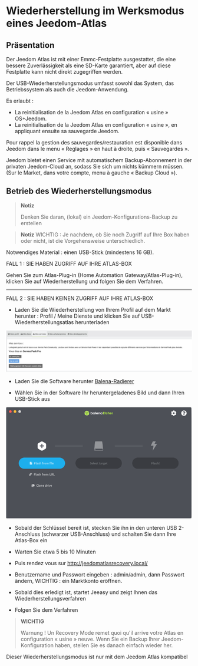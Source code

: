 # Wiederherstellung im Werksmodus eines Jeedom-Atlas

## Präsentation

Der Jeedom Atlas ist mit einer Emmc-Festplatte ausgestattet, die eine bessere Zuverlässigkeit als eine SD-Karte garantiert, aber auf diese Festplatte kann nicht direkt zugegriffen werden.

Der USB-Wiederherstellungsmodus umfasst sowohl das System, das Betriebssystem als auch die Jeedom-Anwendung.

Es erlaubt :

- La reinitialisation de la Jeedom Atlas en configuration « usine » OS+Jeedom.
- La reinitialisation de la Jeedom Atlas en configuration « usine », en appliquant ensuite sa sauvegarde Jeedom.

Pour rappel la gestion des sauvegardes/restauration est disponible dans Jeedom dans le menu « Reglages » en haut à droite, puis « Sauvegardes ».

Jeedom bietet einen Service mit automatischem Backup-Abonnement in der privaten Jeedom-Cloud an, sodass Sie sich um nichts kümmern müssen. (Sur le Market, dans votre compte, menu à gauche « Backup Cloud »).

## Betrieb des Wiederherstellungsmodus

>**Notiz**
>
>Denken Sie daran, (lokal) ein Jeedom-Konfigurations-Backup zu erstellen


>**Notiz**
WICHTIG : Je nachdem, ob Sie noch Zugriff auf Ihre Box haben oder nicht, ist die Vorgehensweise unterschiedlich.



Notwendiges Material : einen USB-Stick (mindestens 16 GB).




FALL 1 : SIE HABEN ZUGRIFF AUF IHRE ATLAS-BOX


Gehen Sie zum Atlas-Plug-in (Home Automation Gateway/Atlas-Plug-in), klicken Sie auf Wiederherstellung und folgen Sie dem Verfahren.

***



FALL 2 : SIE HABEN KEINEN ZUGRIFF AUF IHRE ATLAS-BOX



- Laden Sie die Wiederherstellung von Ihrem Profil auf dem Markt herunter : Profil / Meine Dienste und klicken Sie auf USB-Wiederherstellungsatlas herunterladen

![profilrecovery](images/profilrecovery.png)



- Laden Sie die Software herunter [Balena-Radierer](https://www.balena.io/etcher/)



- Wählen Sie in der Software Ihr heruntergeladenes Bild und dann Ihren USB-Stick aus 

![balenaetcher](images/balenaetcher.png)



- Sobald der Schlüssel bereit ist, stecken Sie ihn in den unteren USB 2-Anschluss (schwarzer USB-Anschluss) und schalten Sie dann Ihre Atlas-Box ein



- Warten Sie etwa 5 bis 10 Minuten



- Puis rendez vous sur http://jeedomatlasrecovery.local/



- Benutzername und Passwort eingeben :  admin/admin, dann Passwort ändern, WICHTIG : ein Marktkonto eröffnen.



- Sobald dies erledigt ist, startet Jeeasy und zeigt Ihnen das Wiederherstellungsverfahren



- Folgen Sie dem Verfahren




> **WICHTIG**
>
> Warnung ! Un Recovery Mode remet quoi qu'il arrive votre Atlas en configuration « usine » neuve. Wenn Sie ein Backup Ihrer Jeedom-Konfiguration haben, stellen Sie es danach einfach wieder her.
> 

Dieser Wiederherstellungsmodus ist nur mit dem Jeedom Atlas kompatibel
